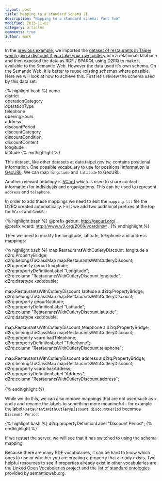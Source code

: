 ```yaml
---
layout: post
title: Mapping to a standard Schema II
description: "Mapping to a standard schema: Part two"
modified: 2013-11-02
category: articles
comments: true
author: mark
---
```


In the [previous example](/articles/95-D2RQ-Part1/), we imported the [dataset of restaurants in Taipei which give a discount if you take your own cutlery](http://data.taipei.gov.tw/opendata/apply/NewDataContent;jsessionid=C1BACB4D704764015BFC9B5EF899B2D0?oid=74A57445-2312-4E95-9128-7833590D3D77) into a relational database and then exposed the data as RDF / SPARQL using D2RQ to make it available to the Semantic Web. However the data used it's own schema. On the Semantic Web, it is better to reuse existing schemas where possible. Here we will look at how to achieve this. First let's review the schema used by this data set: 

{% highlight bash %}
name    
district    
operationCategory    
operationType    
telephone    
openingHours    
address    
discountPeriod    
discountCategory    
discountCondition    
discountContent    
longitude    
latitude
{% endhighlight %}   

This dataset, like other datasets at data.taipei.gov.tw, contains positional information. One possible vocabulary to use for positional information is [GeoURL](http://semanticweb.org/wiki/GeoURL). We can map `longitude` and `latitude` to GeoURL.

Another relevant ontology is [VCard](http://www.w3.org/TR/vcard-rdf/) which is used to share contact information for individuals and organizations. This can be used to represent `address` and `telephone`.

 In order to add these mappings we need to edit the `mapping.ttl` file the D2RQ created automatically. First we add two additional prefixes at the top for `VCard` and `GeoURL`: 

{% highlight bash %}
@prefix geourl: <http://geourl.org/> .  
@prefix vcard: <http://www.w3.org/2006/vcard/ns#> .
{% endhighlight %}   

Then we need to modify the longitude, latitude, telephone and address mappings: 

{% highlight bash %}
map:RestaurantsWithCutleryDiscount_longitude a d2rq:PropertyBridge;  
  d2rq:belongsToClassMap map:RestaurantsWithCutleryDiscount;  
  d2rq:property geourl:longitude;  
  d2rq:propertyDefinitionLabel "Longitude";  
  d2rq:column "RestaurantsWithCutleryDiscount.longitude";  
  d2rq:datatype xsd:double;  
  .  
map:RestaurantsWithCutleryDiscount_latitude a d2rq:PropertyBridge;  
  d2rq:belongsToClassMap map:RestaurantsWithCutleryDiscount;  
  d2rq:property geourl:latitude;  
  d2rq:propertyDefinitionLabel "Latitude";  
  d2rq:column "RestaurantsWithCutleryDiscount.latitude";  
  d2rq:datatype xsd:double;  
  .  
map:RestaurantsWithCutleryDiscount_telephone a d2rq:PropertyBridge;  
  d2rq:belongsToClassMap map:RestaurantsWithCutleryDiscount;  
  d2rq:property vcard:hadTelephone;  
  d2rq:propertyDefinitionLabel "Telephone";  
  d2rq:column "RestaurantsWithCutleryDiscount.telephone";  
  .  
map:RestaurantsWithCutleryDiscount_address a d2rq:PropertyBridge;  
  d2rq:belongsToClassMap map:RestaurantsWithCutleryDiscount;  
  d2rq:property vcard:hasAddress;  
  d2rq:propertyDefinitionLabel "Address";  
  d2rq:column "RestaurantsWithCutleryDiscount.address";  
  .  
{% endhighlight %} 

While we do this, we can also remove mappings that are not used such as `x` and `y` and rename the labels to something more meaningful - for example the label `RestaurantsWithCutleryDiscount discountPeriod` becomes `Discount Period`: 

{% highlight bash %}
d2rq:propertyDefinitionLabel "Discount Period"; 
{% endhighlight %}  

If we restart the server, we will see that it has switched to using the schema mapping.

Because there are many RDF vocabularies, it can be hard to know which ones to use or whether you are creating a property that already exists. Two helpful resources to see if properties already exist in other vocabularies are the [Linked Open Vocabularies project](http://lov.okfn.org/dataset/lov/index.html) and the [list of standard ontologies](http://semanticweb.org/wiki/Ontology) provided by semanticweb.org.
